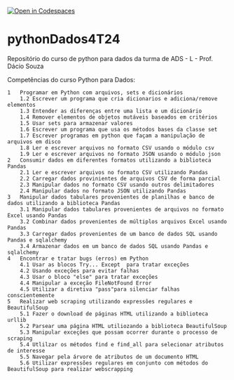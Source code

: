 [![Open in Codespaces](https://classroom.github.com/assets/launch-codespace-2972f46106e565e64193e422d61a12cf1da4916b45550586e14ef0a7c637dd04.svg)](https://classroom.github.com/open-in-codespaces?assignment_repo_id=16637152)
# pythonDados4T24

Repositório do curso de python para dados da turma de ADS - L - Prof. Dácio Souza


Competências do curso Python para Dados:


```
1	Programar em Python com arquivos, sets e dicionários
	1.2	Escrever um programa que cria dicionarios e adiciona/remove elementos
	1.3	Entender as diferenças entre uma lista e um dicionário
	1.4	Remover elementos de objetos mutáveis baseados em critérios
	1.5	Usar sets para armazenar valores
	1.6	Escrever um programa que usa os métodos bases da classe set
	1.7	Escrever programas em python que façam a manipulação de arquivos em disco
	1.8	Ler e escrever arquivos no formato CSV usando o módulo csv
	1.9	Ler e escrever arquivos no formato JSON usando o módulo json
2	Consumir dados em diferentes formatos utilizando a biblioteca Pandas
	2.1	Ler e escrever arquivos no formato CSV utilizando Pandas
	2.2	Carregar dados provinientes de arquivos CSV de forma parcial
	2.3	Manipular dados no formato CSV usando outros delimitadores
	2.4	Manipular dados no formato JSON utilizando Pandas
3	Manipular dados tabulares provenientes de planilhas e banco de dados utilizando a biblioteca Pandas
	3.1	Manipular dados tabulares provenientes de arquivos no formato Excel usando Pandas
	3.2	Combinar dados provenientes de múltiplos arquivos Excel usando Pandas
	3.3	Carregar dados provenientes de um banco de dados SQL usando Pandas e sqlalchemy
	3.4	Armazenar dados em um banco de dados SQL usando Pandas e sqlalchemy
4	Encontrar e tratar bugs (erros) em Python
	4.1	Usar as blocos Try... Except  para tratar exceções
	4.2	Usando exceções para evitar falhas
	4.3	Usar o bloco "else" para tratar exceções
	4.4	Manipular a exceção FileNotFound Error
	4.5	Utilizar a diretiva "pass"para silenciar falhas conscientemente
5	Realizar web scraping utilizando expressões regulares e BeautifulSoup
	5.1	Fazer o download de páginas HTML utilizando a biblioteca urllib
	5.2	Parsear uma página HTML utiliozando a biblioteca BeautifulSoup
	5.3	Manipular exceções que possam ocorrer durante o processo de scraping
	5.4	Utlilzar os métodos find e find_all para selecionar atributos de interesse
	5.5	Navegar pela árvore de atributos de um documento HTML
	5.6	Utilizar expressões regulares em conjunto com métodos do BeautifulSoup para realizar webscrapping
```
